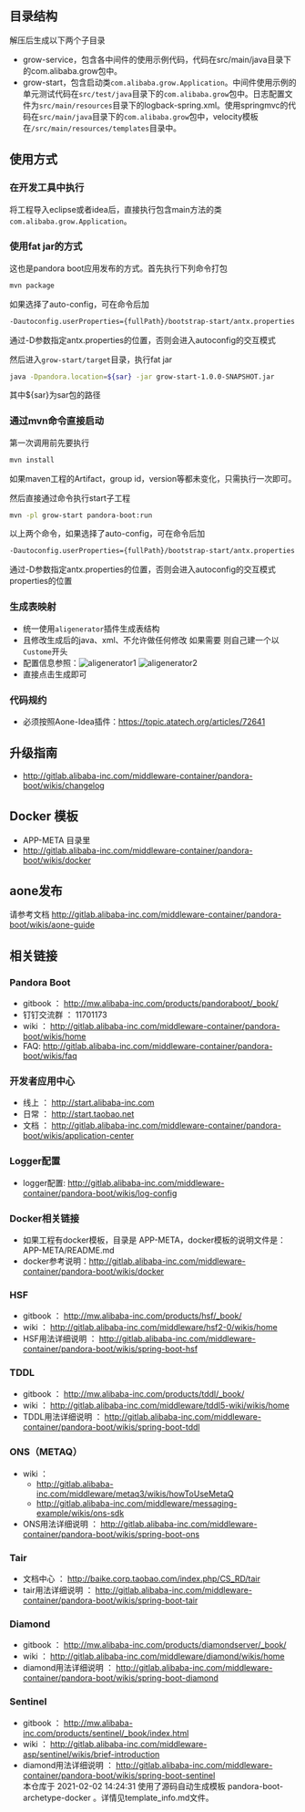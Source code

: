 ## 目录结构
解压后生成以下两个子目录

* grow-service，包含各中间件的使用示例代码，代码在src/main/java目录下的com.alibaba.grow包中。
* grow-start，包含启动类`com.alibaba.grow.Application`。中间件使用示例的单元测试代码在`src/test/java`目录下的`com.alibaba.grow`包中。日志配置文件为`src/main/resources`目录下的logback-spring.xml。使用springmvc的代码在`src/main/java`目录下的`com.alibaba.grow`包中，velocity模板在`/src/main/resources/templates`目录中。

## 使用方式
### 在开发工具中执行
将工程导入eclipse或者idea后，直接执行包含main方法的类`com.alibaba.grow.Application`。

### 使用fat jar的方式
这也是pandora boot应用发布的方式。首先执行下列命令打包
   
```sh
mvn package
```

如果选择了auto-config，可在命令后加

```sh 
-Dautoconfig.userProperties={fullPath}/bootstrap-start/antx.properties
```

通过-D参数指定antx.properties的位置，否则会进入autoconfig的交互模式

然后进入`grow-start/target`目录，执行fat jar

```sh
java -Dpandora.location=${sar} -jar grow-start-1.0.0-SNAPSHOT.jar
```

其中${sar}为sar包的路径

### 通过mvn命令直接启动
第一次调用前先要执行

```sh
mvn install
```

如果maven工程的Artifact，group id，version等都未变化，只需执行一次即可。

然后直接通过命令执行start子工程

```sh
mvn -pl grow-start pandora-boot:run
```

以上两个命令，如果选择了auto-config，可在命令后加

```sh 
-Dautoconfig.userProperties={fullPath}/bootstrap-start/antx.properties
```

通过-D参数指定antx.properties的位置，否则会进入autoconfig的交互模式properties的位置

### 生成表映射
* 统一使用`aligenerator`插件生成表结构
* 且修改生成后的java、xml、不允许做任何修改 如果需要 则自己建一个以`Custome`开头
* 配置信息参照：![aligenerator1](doc/img/aligenerator1.png)
  ![aligenerator2](doc/img/aligenerator2.png)
* 直接点击生成即可

### 代码规约
* 必须按照Aone-Idea插件：https://topic.atatech.org/articles/72641

## 升级指南

* http://gitlab.alibaba-inc.com/middleware-container/pandora-boot/wikis/changelog

## Docker 模板

* APP-META 目录里
* http://gitlab.alibaba-inc.com/middleware-container/pandora-boot/wikis/docker

## aone发布
请参考文档 http://gitlab.alibaba-inc.com/middleware-container/pandora-boot/wikis/aone-guide

## 相关链接
### Pandora Boot
* gitbook ： http://mw.alibaba-inc.com/products/pandoraboot/_book/
* 钉钉交流群 ： 11701173
* wiki ： http://gitlab.alibaba-inc.com/middleware-container/pandora-boot/wikis/home
* FAQ: http://gitlab.alibaba-inc.com/middleware-container/pandora-boot/wikis/faq

### 开发者应用中心
* 线上 ： http://start.alibaba-inc.com
* 日常 ： http://start.taobao.net
* 文档 ： http://gitlab.alibaba-inc.com/middleware-container/pandora-boot/wikis/application-center

### Logger配置

* logger配置: http://gitlab.alibaba-inc.com/middleware-container/pandora-boot/wikis/log-config

### Docker相关链接
* 如果工程有docker模板，目录是 APP-META，docker模板的说明文件是：APP-META/README.md
* docker参考说明：http://gitlab.alibaba-inc.com/middleware-container/pandora-boot/wikis/docker

### HSF
* gitbook ： http://mw.alibaba-inc.com/products/hsf/_book/
* wiki ： http://gitlab.alibaba-inc.com/middleware/hsf2-0/wikis/home
* HSF用法详细说明 ： http://gitlab.alibaba-inc.com/middleware-container/pandora-boot/wikis/spring-boot-hsf

### TDDL
* gitbook ： http://mw.alibaba-inc.com/products/tddl/_book/
* wiki ： http://gitlab.alibaba-inc.com/middleware/tddl5-wiki/wikis/home
* TDDL用法详细说明 ： http://gitlab.alibaba-inc.com/middleware-container/pandora-boot/wikis/spring-boot-tddl

### ONS（METAQ）
* wiki ： 
  * http://gitlab.alibaba-inc.com/middleware/metaq3/wikis/howToUseMetaQ    
  * http://gitlab.alibaba-inc.com/middleware/messaging-example/wikis/ons-sdk
* ONS用法详细说明 ： http://gitlab.alibaba-inc.com/middleware-container/pandora-boot/wikis/spring-boot-ons

### Tair
* 文档中心 ： http://baike.corp.taobao.com/index.php/CS_RD/tair
* tair用法详细说明 ： http://gitlab.alibaba-inc.com/middleware-container/pandora-boot/wikis/spring-boot-tair

### Diamond
* gitbook ： http://mw.alibaba-inc.com/products/diamondserver/_book/
* wiki ： http://gitlab.alibaba-inc.com/middleware/diamond/wikis/home
* diamond用法详细说明 ： http://gitlab.alibaba-inc.com/middleware-container/pandora-boot/wikis/spring-boot-diamond

### Sentinel
* gitbook ： http://mw.alibaba-inc.com/products/sentinel/_book/index.html
* wiki ： http://gitlab.alibaba-inc.com/middleware-asp/sentinel/wikis/brief-introduction
* diamond用法详细说明 ： http://gitlab.alibaba-inc.com/middleware-container/pandora-boot/wikis/spring-boot-sentinel  
本仓库于 2021-02-02 14:24:31 使用了源码自动生成模板 pandora-boot-archetype-docker 。详情见template_info.md文件。
